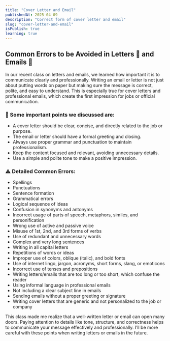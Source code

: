 ```yaml
---
title: "Cover Letter and Email"
publishedAt: 2025-04-09
description: "Correct form of cover letter and email"
slug: "cover-letter-and-email"
isPublish: true
learning: true
---
```


## Common Errors to be Avoided in Letters 📮 and Emails 📧

In our recent class on letters and emails, we learned how important it is to communicate clearly and professionally. Writing <span className = "custom-highlight">an email or letter is not just about putting words on paper</span> but making sure the message is correct, polite, and easy to understand. This is especially true for cover letters and professional emails, which create the first impression for jobs or official communication.

### 🛑 Some important points we discussed are:

- A cover letter should be clear, concise, and directly related to the job or purpose.  
- The email or letter should have a formal greeting and closing.  
- Always use proper grammar and punctuation to maintain professionalism.  
- Keep the content focused and relevant, avoiding unnecessary details.  
- Use a simple and polite tone to make a positive impression.  

### ⚠️ Detailed Common Errors:

- Spellings  
- Punctuations  
- Sentence formation  
- Grammatical errors  
- Logical sequence of ideas  
- Confusion in synonyms and antonyms  
- Incorrect usage of parts of speech, metaphors, similes, and personification  
- Wrong use of active and passive voice  
- Misuse of 1st, 2nd, and 3rd forms of verbs  
- Use of redundant and unnecessary words  
- Complex and very long sentences  
- Writing in all capital letters  
- Repetitions of words or ideas  
- Improper use of colors, oblique (italic), and bold fonts  
- Use of internet lingo, jargon, acronyms, short forms, slang, or emoticons  
- Incorrect use of tenses and prepositions  
- Writing letters/emails that are too long or too short, which confuse the reader  
- Using informal language in professional emails  
- Not including a clear subject line in emails  
- Sending emails without a proper greeting or signature  
- Writing cover letters that are generic and not personalized to the job or company  

This class made me realize that a well-written letter or email can open many doors. <span className = "custom-highlight">Paying attention to details like tone, structure, and correctness helps to communicate your message effectively and professionally</span>. I’ll be more careful with these points when writing letters or emails in the future.
